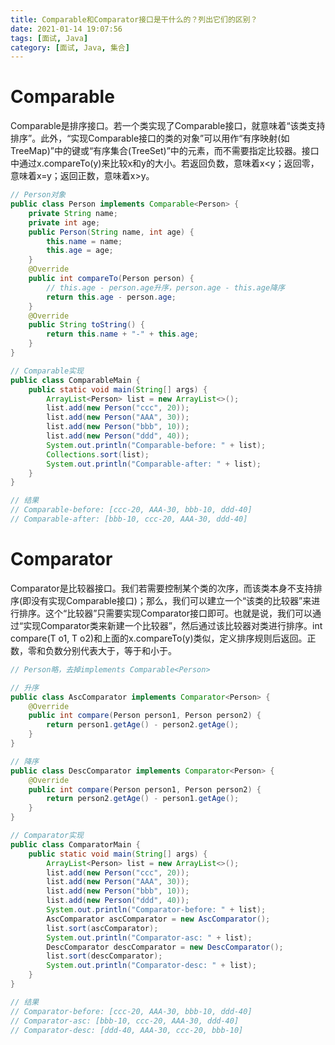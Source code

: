 ```yaml
---
title: Comparable和Comparator接口是干什么的？列出它们的区别？
date: 2021-01-14 19:07:56
tags: [面试, Java]
category: [面试, Java, 集合]
---
```


# Comparable

Comparable是排序接口。若一个类实现了Comparable接口，就意味着“该类支持排序”。此外，“实现Comparable接口的类的对象”可以用作“有序映射(如TreeMap)”中的键或“有序集合(TreeSet)”中的元素，而不需要指定比较器。接口中通过x.compareTo(y)来比较x和y的大小。若返回负数，意味着x<y；返回零，意味着x=y；返回正数，意味着x>y。

```java
// Person对象
public class Person implements Comparable<Person> {
    private String name;
    private int age;
    public Person(String name, int age) {
        this.name = name;
        this.age = age;
    }
    @Override
    public int compareTo(Person person) {
        // this.age - person.age升序，person.age - this.age降序
        return this.age - person.age;
    }
    @Override
    public String toString() {
        return this.name + "-" + this.age;
    }
}

// Comparable实现
public class ComparableMain {
    public static void main(String[] args) {
        ArrayList<Person> list = new ArrayList<>();
        list.add(new Person("ccc", 20));
        list.add(new Person("AAA", 30));
        list.add(new Person("bbb", 10));
        list.add(new Person("ddd", 40));
        System.out.println("Comparable-before: " + list);
        Collections.sort(list);
        System.out.println("Comparable-after: " + list);
    }
}

// 结果
// Comparable-before: [ccc-20, AAA-30, bbb-10, ddd-40]
// Comparable-after: [bbb-10, ccc-20, AAA-30, ddd-40]
```

# Comparator

Comparator是比较器接口。我们若需要控制某个类的次序，而该类本身不支持排序(即没有实现Comparable接口)；那么，我们可以建立一个“该类的比较器”来进行排序。这个“比较器”只需要实现Comparator接口即可。也就是说，我们可以通过“实现Comparator类来新建一个比较器”，然后通过该比较器对类进行排序。int compare(T o1, T o2)和上面的x.compareTo(y)类似，定义排序规则后返回。正数，零和负数分别代表大于，等于和小于。

```java
// Person略，去掉implements Comparable<Person>

// 升序
public class AscComparator implements Comparator<Person> {
    @Override
    public int compare(Person person1, Person person2) {
        return person1.getAge() - person2.getAge();
    }
}

// 降序
public class DescComparator implements Comparator<Person> {
    @Override
    public int compare(Person person1, Person person2) {
        return person2.getAge() - person1.getAge();
    }
}

// Comparator实现
public class ComparatorMain {
    public static void main(String[] args) {
        ArrayList<Person> list = new ArrayList<>();
        list.add(new Person("ccc", 20));
        list.add(new Person("AAA", 30));
        list.add(new Person("bbb", 10));
        list.add(new Person("ddd", 40));
        System.out.println("Comparator-before: " + list);
        AscComparator ascComparator = new AscComparator();
        list.sort(ascComparator);
        System.out.println("Comparator-asc: " + list);
        DescComparator descComparator = new DescComparator();
        list.sort(descComparator);
        System.out.println("Comparator-desc: " + list);
    }
}

// 结果
// Comparator-before: [ccc-20, AAA-30, bbb-10, ddd-40]
// Comparator-asc: [bbb-10, ccc-20, AAA-30, ddd-40]
// Comparator-desc: [ddd-40, AAA-30, ccc-20, bbb-10]
```
